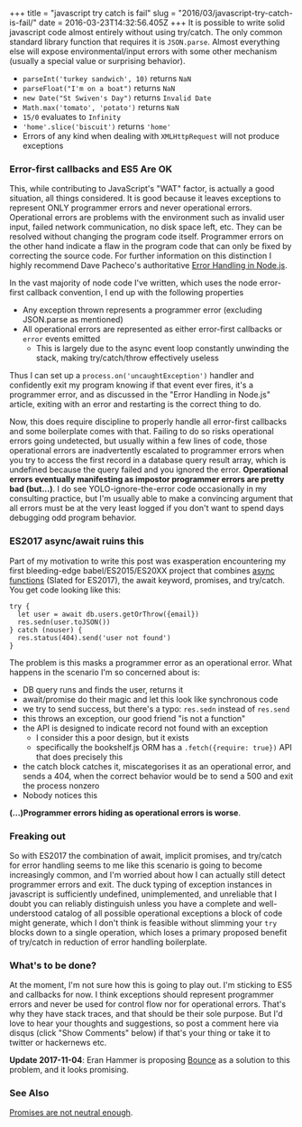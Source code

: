 +++
title = "javascript try catch is fail"
slug = "2016/03/javascript-try-catch-is-fail/"
date = 2016-03-23T14:32:56.405Z
+++
It is possible to write solid javascript code almost entirely without using try/catch. The only common standard library function that requires it is `JSON.parse`. Almost everything else will expose environmental/input errors with some other mechanism (usually a special value or surprising behavior).

- `parseInt('turkey sandwich', 10)` returns `NaN`
- `parseFloat("I'm on a boat")` returns `NaN`
- `new Date("St Swiven's Day")` returns `Invalid Date`
- `Math.max('tomato', 'potato')` returns `NaN`
- `15/0` evaluates to `Infinity`
- `'home'.slice('biscuit')` returns `'home'`
- Errors of any kind when dealing with `XMLHttpRequest` will not produce exceptions

### Error-first callbacks and ES5 Are OK

This, while contributing to JavaScript's "WAT" factor, is actually a good situation, all things considered. It is good because it leaves exceptions to represent ONLY programmer errors and never operational errors. Operational errors are problems with the environment such as invalid user input, failed network communication, no disk space left, etc. They can be resolved without changing the program code itself. Programmer errors on the other hand indicate a flaw in the program code that can only be fixed by correcting the source code. For further information on this distinction I highly recommend Dave Pacheco's authoritative [Error Handling in Node.js](https://www.joyent.com/developers/node/design/errors).

In the vast majority of node code I've written, which uses the node error-first callback convention, I end up with the following properties

- Any exception thrown represents a programmer error (excluding JSON.parse as mentioned)
- All operational errors are represented as either error-first callbacks or `error` events emitted
  - This is largely due to the async event loop constantly unwinding the stack, making try/catch/throw effectively useless

Thus I can set up a `process.on('uncaughtException')` handler and confidently exit my program knowing if that event ever fires, it's a programmer error, and as discussed in the "Error Handling in Node.js" article, exiting with an error and restarting is the correct thing to do.

Now, this does require discipline to properly handle all error-first callbacks and some boilerplate comes with that. Failing to do so risks operational errors going undetected, but usually within a few lines of code, those operational errors are inadvertently escalated to programmer errors when you try to access the first record in a database query result array, which is undefined because the query failed and you ignored the error. **Operational errors eventually manifesting as impostor programmer errors are pretty bad (but...)**. I do see YOLO-ignore-the-error code occasionally in my consulting practice, but I'm usually able to make a convincing argument that all errors must be at the very least logged if you don't want to spend days debugging odd program behavior.

### ES2017 async/await ruins this

Part of my motivation to write this post was exasperation encountering my first bleeding-edge babel/ES2015/ES20XX project that combines [async functions](https://tc39.github.io/ecmascript-asyncawait/) (Slated for ES2017), the await keyword, promises, and try/catch. You get code looking like this:

```
try {
  let user = await db.users.getOrThrow({email})
  res.sedn(user.toJSON())
} catch (nouser) {
  res.status(404).send('user not found')
}
```

The problem is this masks a programmer error as an operational error. What happens in the scenario I'm so concerned about is:

- DB query runs and finds the user, returns it
- await/promise do their magic and let this look like synchronous code
- we try to send success, but there's a typo: `res.sedn` instead of `res.send`
- this throws an exception, our good friend "is not a function"
- the API is designed to indicate record not found with an exception
  - I consider this a poor design, but it exists
  - specifically the bookshelf.js ORM has a `.fetch({require: true})` API that does precisely this
- the catch block catches it, miscategorises it as an operational error, and sends a 404, when the correct behavior would be to send a 500 and exit the process nonzero
- Nobody notices this

**(...)Programmer errors hiding as operational errors is worse**.

### Freaking out

So with ES2017 the combination of await, implicit promises, and try/catch for error handling seems to me like this scenario is going to become increasingly common, and I'm worried about how I can actually still detect programmer errors and exit. The duck typing of exception instances in javascript is sufficiently undefined, unimplemented, and unreliable that I doubt you can reliably distinguish unless you have a complete and well-understood catalog of all possible operational exceptions a block of code might generate, which I don't think is feasible without slimming your `try` blocks down to a single operation, which loses a primary proposed benefit of try/catch in reduction of error handling boilerplate.

### What's to be done?

At the moment, I'm not sure how this is going to play out. I'm sticking to ES5 and callbacks for now. I think exceptions should represent programmer errors and never be used for control flow nor for operational errors. That's why they have stack traces, and that should be their sole purpose. But I'd love to hear your thoughts and suggestions, so post a comment here via disqus (click "Show Comments" below) if that's your thing or take it to twitter or hackernews etc.

**Update 2017-11-04**: Eran Hammer is proposing [Bounce](https://hapi.dev/module/bounce/) as a solution to this problem, and it looks promising.

### See Also

[Promises are not neutral enough](https://staltz.com/promises-are-not-neutral-enough.html).
